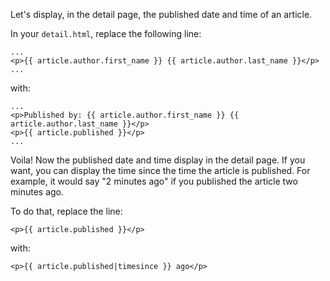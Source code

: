 Let's display, in the detail page, the published date and time of an article.

In your `detail.html`, replace the following line:
```django
...
<p>{{ article.author.first_name }} {{ article.author.last_name }}</p>
...
```
with:
```django
...
<p>Published by: {{ article.author.first_name }} {{ article.author.last_name }}</p>
<p>{{ article.published }}</p>
...
```

Voila! Now the published date and time display in the detail page. If you want, you can display the time since the time the article is published. For example, it would say "2 minutes ago" if you published the article two minutes ago.

To do that, replace the line:
```django
<p>{{ article.published }}</p>
```
with:
```django
<p>{{ article.published|timesince }} ago</p>